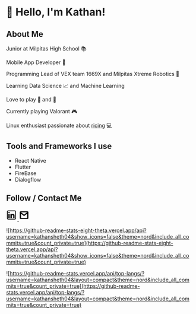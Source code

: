 # :wave: Hello, I'm Kathan!

## About Me 

Junior at Milpitas High School :books:

Mobile App Developer :iphone: 

Programming Lead of VEX team 1669X and Milpitas Xtreme Robotics :robot:

Learning Data Science :chart_with_upwards_trend:  and Machine Learning

Love to play :ping_pong: and :basketball: 

Currently playing Valorant :video_game: 

Linux enthusiast passionate about [ricing](https://github.com/kathansheth04/NordRice) :computer:

## Tools and Frameworks I use 

* React Native
* Flutter
* FireBase
* Dialogflow

## Follow / Contact Me

<a href="https://www.linkedin.com/in/kathan-sheth-b0a9971b0/">
    <img src="./images/linkedin2.jpg" width="30" height="30"/>
</a>

<a href="https://mail.google.com/mail/?view=cm&source=mailto&to=[sheth.kathan04@gmail.com]">
    <img src="./images/gmail.png" width="28" height="31"/>
</a>


![https://github-readme-stats-eight-theta.vercel.app/api?username=kathansheth04&show_icons=false&theme=nord&include_all_commits=true&count_private=true](https://github-readme-stats-eight-theta.vercel.app/api?username=kathansheth04&show_icons=false&theme=nord&include_all_commits=true&count_private=true) 

![https://github-readme-stats.vercel.app/api/top-langs/?username=kathansheth04&layout=compact&theme=nord&include_all_commits=true&count_private=true](https://github-readme-stats.vercel.app/api/top-langs/?username=kathansheth04&layout=compact&theme=nord&include_all_commits=true&count_private=true)
